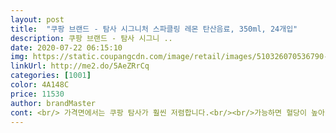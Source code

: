 ```yaml
---
layout: post 
title:  "쿠팡 브랜드 - 탐사 시그니처 스파클링 레몬 탄산음료, 350ml, 24개입" 
description: 쿠팡 브랜드 - 탐사 시그니 ..
date: 2020-07-22 06:15:10 
img: https://static.coupangcdn.com/image/retail/images/510326070536790-d531a7c2-2756-47f7-8086-611a3b77a198.jpg 
linkUrl: http://me2.do/5AeZRrCq 
categories: [1001] 
color: 4A148C 
price: 11530 
author: brandMaster 
cont: <br/> 가격면에서는 쿠팡 탐사가 훨씬 저렴합니다.<br/><br/>가능하면 혈당이 높아 당분이 많은 음료나 과일등을 자제해야하고 탄산음료를 마시는게 달기도하지만 탄산개스의 시원하게 터지는 후련함 때문에 더 손이 자주가게되어 집에 이런 탄산음료라면 비상시 하나씩 마신다면 속도 후련하고 단맛의 걱정을 덜어주니 한결 마시는 부담감은 덜할것도 같아 좋아요.<br/><br/>그러다가 다이어트 중인 아내가 자기만 이 고난의 시기를 보낼 수<br/>그렇다고  콜라나 사이다를 늘 사놓는건 아니고 ㅎㅎ 햄버거, 치킨, 피자정도 먹을때 마시게 하는데( 엄마 모르게 더 마실수도 있겠지만 ㅠ)<br/>깔끔하게 도착 했습니다<br/>당분도 없어서 남을 경우 다음에 마시면 싫더군요 ㅋㅋ 그래서 탄산수는 큰 병으로 안나오나 봅니다^^<br/>덕분에 탄산을 그리워하던 제 혀와 식도에 조금이나마 위안이 되는<br/>라임맛도 있던데 아이가 레몬이 더 낫다고.<br/>.<br/>이건 기호에 따라 다를듯요.<br/><br/>레몬맛 샀더니  덜 쓰기도 하고 살짝 레몬향으로 상큼해서 입에 더 맛았어요.<br/><br/>레몬향도 강하고 탄산도 강하고 그래도 탄산음료 보다 맛이 없기는<br/>마시다보면 탄산음료 처럼 탄산수에 정 붙일 날이 오겠지요<br/>만족합니다<br/>배송도 로켓배송으로 다음날 잘 도착했구요<br/>배송중에 박스가 터지거나 상품이 찌그러 지거나 한 곳 없이<br/>병이 크다고 다  좋은 건 아닌 것 같아요 ㅎㅎ<br/> 
---
```

 